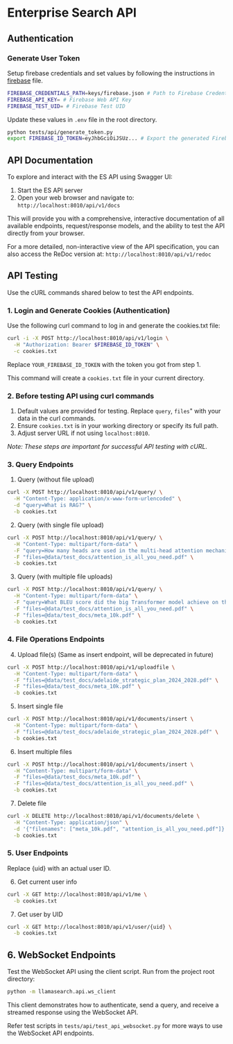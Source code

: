 # Enterprise Search API

## Authentication

### Generate User Token

Setup firebase credentials and set values by following the instructions in [firebase](docs/firebase.md) file.

```bash
FIREBASE_CREDENTIALS_PATH=keys/firebase.json # Path to Firebase Credentials file
FIREBASE_API_KEY= # Firebase Web API Key
FIREBASE_TEST_UID= # Firebase Test UID
```

Update these values in `.env` file in the root directory.

```bash
python tests/api/generate_token.py
export FIREBASE_ID_TOKEN=eyJhbGciOiJSUz... # Export the generated Firebase ID token to this variable for convenience to use in curl commands
```

## API Documentation

To explore and interact with the ES API using Swagger UI:

1. Start the ES API server
2. Open your web browser and navigate to:
   `http://localhost:8010/api/v1/docs`

This will provide you with a comprehensive, interactive documentation of all available endpoints, request/response models, and the ability to test the API directly from your browser.

For a more detailed, non-interactive view of the API specification, you can also access the ReDoc version at:
`http://localhost:8010/api/v1/redoc`

## API Testing

Use the cURL commands shared below to test the API endpoints.

### 1. Login and Generate Cookies (Authentication)
Use the following curl command to log in and generate the cookies.txt file:

```bash
curl -i -X POST http://localhost:8010/api/v1/login \
  -H "Authorization: Bearer $FIREBASE_ID_TOKEN" \
  -c cookies.txt
```

Replace `YOUR_FIREBASE_ID_TOKEN` with the token you got from step 1.

This command will create a `cookies.txt` file in your current directory.

### 2. Before testing API using curl commands
1. Default values are provided for testing. Replace `query`, `files`" with your data in the curl commands.
2. Ensure `cookies.txt` is in your working directory or specify its full path.
3. Adjust server URL if not using `localhost:8010`.

*Note: These steps are important for successful API testing with cURL.*

### 3. Query Endpoints

1. Query (without file upload)
```bash
curl -X POST http://localhost:8010/api/v1/query/ \
  -H "Content-Type: application/x-www-form-urlencoded" \
  -d "query=What is RAG?" \
  -b cookies.txt
```

2. Query (with single file upload)
```bash
curl -X POST http://localhost:8010/api/v1/query/ \
  -H "Content-Type: multipart/form-data" \
  -F "query=How many heads are used in the multi-head attention mechanism of the base Transformer model?" \
  -F "files=@data/test_docs/attention_is_all_you_need.pdf" \
  -b cookies.txt
```

3. Query (with multiple file uploads)
```bash
curl -X POST http://localhost:8010/api/v1/query/ \
  -H "Content-Type: multipart/form-data" \
  -F "query=What BLEU score did the big Transformer model achieve on the WMT 2014 English-to-German translation task?" \
  -F "files=@data/test_docs/attention_is_all_you_need.pdf" \
  -F "files=@data/test_docs/meta_10k.pdf" \
  -b cookies.txt
```

### 4. File Operations Endpoints

4. Upload file(s) (Same as insert endpoint, will be deprecated in future)
```bash
curl -X POST http://localhost:8010/api/v1/uploadfile \
  -H "Content-Type: multipart/form-data" \
  -F "files=@data/test_docs/adelaide_strategic_plan_2024_2028.pdf" \
  -F "files=@data/test_docs/meta_10k.pdf" \
  -b cookies.txt
```

5. Insert single file
```bash
curl -X POST http://localhost:8010/api/v1/documents/insert \
  -H "Content-Type: multipart/form-data" \
  -F "files=@data/test_docs/adelaide_strategic_plan_2024_2028.pdf" \
  -b cookies.txt
```

6. Insert multiple files
```bash
curl -X POST http://localhost:8010/api/v1/documents/insert \
  -H "Content-Type: multipart/form-data" \
  -F "files=@data/test_docs/meta_10k.pdf" \
  -F "files=@data/test_docs/attention_is_all_you_need.pdf" \
  -b cookies.txt
```

7. Delete file
```bash
curl -X DELETE http://localhost:8010/api/v1/documents/delete \
  -H "Content-Type: application/json" \
  -d '{"filenames": ["meta_10k.pdf", "attention_is_all_you_need.pdf"]}' \
  -b cookies.txt
```

### 5. User Endpoints

Replace {uid} with an actual user ID.

6. Get current user info
```bash
curl -X GET http://localhost:8010/api/v1/me \
  -b cookies.txt
```

7. Get user by UID
```bash
curl -X GET http://localhost:8010/api/v1/user/{uid} \
  -b cookies.txt
```

## 6. WebSocket Endpoints

Test the WebSocket API using the client script. Run from the project root directory:

```bash
python -m llamasearch.api.ws_client
```

This client demonstrates how to authenticate, send a query, and receive a streamed response using the WebSocket API.

Refer test scripts in `tests/api/test_api_websocket.py` for more ways to use the WebSocket API endpoints.